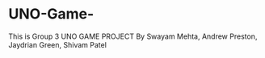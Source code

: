 # UNO-Game-
This is Group 3 UNO GAME PROJECT By Swayam Mehta, Andrew Preston, Jaydrian Green, Shivam Patel
